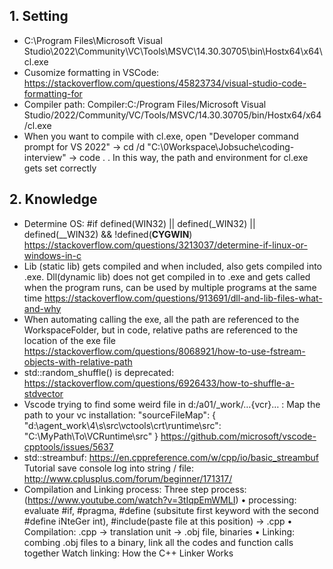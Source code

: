 ## 	1. Setting 

- C:\Program Files\Microsoft Visual Studio\2022\Community\VC\Tools\MSVC\14.30.30705\bin\Hostx64\x64\cl.exe
- Cusomize formatting in VSCode: https://stackoverflow.com/questions/45823734/visual-studio-code-formatting-for
- Compiler path: Compiler:C:/Program Files/Microsoft Visual Studio/2022/Community/VC/Tools/MSVC/14.30.30705/bin/Hostx64/x64/cl.exe
- When you want to compile with cl.exe, open "Developer command prompt for VS 2022" -> cd /d "C:\0Workspace\Jobsuche\coding-interview" -> code . . In this way, the path and environment for cl.exe gets set correctly

## 2. Knowledge

- Determine OS: 
#if defined(WIN32) || defined(_WIN32) || defined(__WIN32) && !defined(__CYGWIN__)
https://stackoverflow.com/questions/3213037/determine-if-linux-or-windows-in-c
- Lib (static lib) gets compiled and when included, also gets compiled into .exe. Dll(dynamic lib) does not get compiled in to .exe and gets called when the program runs, can be used by multiple programs at the same time 
https://stackoverflow.com/questions/913691/dll-and-lib-files-what-and-why
- When automating calling the exe, all the path are referenced to the WorkspaceFolder, but in code, relative paths are referenced to the location of the exe file https://stackoverflow.com/questions/8068921/how-to-use-fstream-objects-with-relative-path
- std::random_shuffle() is deprecated: https://stackoverflow.com/questions/6926433/how-to-shuffle-a-stdvector
- Vscode trying to find some weird file in d:/a01/_work/…{vcr}… : 
Map the path to your vc installation: 
"sourceFileMap": {
    "d:\agent\_work\4\s\src\vctools\crt\runtime\src": "C:\MyPath\To\VCRuntime\src"
}
https://github.com/microsoft/vscode-cpptools/issues/5637
- std::streambuf: https://en.cppreference.com/w/cpp/io/basic_streambuf
Tutorial save console log into string / file: http://www.cplusplus.com/forum/beginner/171317/
- Compilation and Linking process:
Three step process: (https://www.youtube.com/watch?v=3tIqpEmWMLI)
    • processing: evaluate #if, #pragma, #define (subsitute first keyword with the second #define iNteGer int), #include(paste file at this position) -> .cpp
    • Compilation: .cpp -> translation unit -> .obj file, binaries
    • Linking: combing .obj files to a binary, link all the codes and function calls together
Watch linking: How the C++ Linker Works